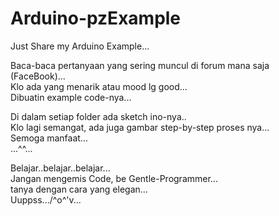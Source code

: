 # Arduino-pzExample  
Just Share my Arduino Example...  

Baca-baca pertanyaan yang sering muncul di forum mana saja (FaceBook)...  
Klo ada yang menarik atau mood lg good...  
Dibuatin example code-nya...  

Di dalam setiap folder ada sketch ino-nya..  
Klo lagi semangat, ada juga gambar step-by-step proses nya...  
Semoga manfaat...  
...^^...
  
Belajar..belajar..belajar...  
Jangan mengemis Code, be Gentle-Programmer...  
tanya dengan cara yang elegan...  
Uuppss.../^o^'v...
